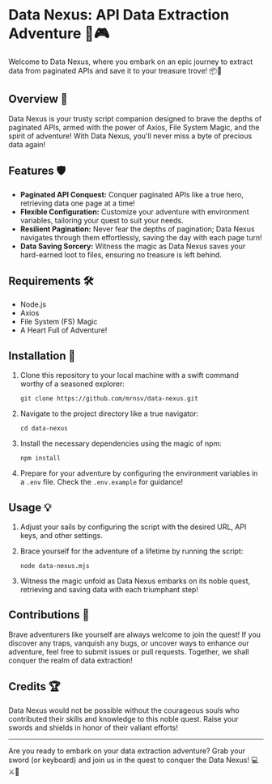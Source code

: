 # Data Nexus: API Data Extraction Adventure 🚀🎮

Welcome to Data Nexus, where you embark on an epic journey to extract data from paginated APIs and save it to your treasure trove! 📦💎

## Overview 🌟

Data Nexus is your trusty script companion designed to brave the depths of paginated APIs, armed with the power of Axios, File System Magic, and the spirit of adventure! With Data Nexus, you'll never miss a byte of precious data again!

## Features 🛡️

- **Paginated API Conquest:** Conquer paginated APIs like a true hero, retrieving data one page at a time!
- **Flexible Configuration:** Customize your adventure with environment variables, tailoring your quest to suit your needs.
- **Resilient Pagination:** Never fear the depths of pagination; Data Nexus navigates through them effortlessly, saving the day with each page turn!
- **Data Saving Sorcery:** Witness the magic as Data Nexus saves your hard-earned loot to files, ensuring no treasure is left behind.

## Requirements 🛠️

- Node.js
- Axios
- File System (FS) Magic
- A Heart Full of Adventure!

## Installation 🚀

1. Clone this repository to your local machine with a swift command worthy of a seasoned explorer:
   ```
   git clone https://github.com/mrnsv/data-nexus.git
   ```

2. Navigate to the project directory like a true navigator:
   ```
   cd data-nexus
   ```

3. Install the necessary dependencies using the magic of npm:
   ```
   npm install
   ```

4. Prepare for your adventure by configuring the environment variables in a `.env` file. Check the `.env.example` for guidance!

## Usage 💡

1. Adjust your sails by configuring the script with the desired URL, API keys, and other settings.
2. Brace yourself for the adventure of a lifetime by running the script:
   ```
   node data-nexus.mjs
   ```

3. Witness the magic unfold as Data Nexus embarks on its noble quest, retrieving and saving data with each triumphant step!

## Contributions 🤝

Brave adventurers like yourself are always welcome to join the quest! If you discover any traps, vanquish any bugs, or uncover ways to enhance our adventure, feel free to submit issues or pull requests. Together, we shall conquer the realm of data extraction!

## Credits 🏆

Data Nexus would not be possible without the courageous souls who contributed their skills and knowledge to this noble quest. Raise your swords and shields in honor of their valiant efforts!

---

Are you ready to embark on your data extraction adventure? Grab your sword (or keyboard) and join us in the quest to conquer the Data Nexus! 💻⚔️🔮
